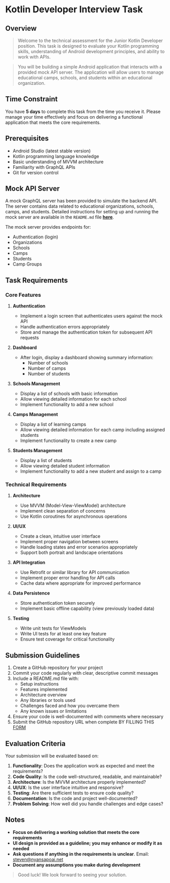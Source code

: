 # Kotlin Developer Interview Task

## Overview

> Welcome to the technical assessment for the Junior Kotlin Developer position. This task is designed to evaluate your Kotlin programming skills, understanding of Android development principles, and ability to work with APIs.

> You will be building a simple Android application that interacts with a provided mock API server. The application will allow users to manage educational camps, schools, and students within an educational organization.

## Time Constraint

You have **5 days** to complete this task from the time you receive it. Please manage your time effectively and focus on delivering a functional application that meets the core requirements.

## Prerequisites

- Android Studio (latest stable version)
- Kotlin programming language knowledge
- Basic understanding of MVVM architecture
- Familiarity with GraphQL APIs
- Git for version control

## Mock API Server

A mock GraphQL server has been provided to simulate the backend API. The server contains data related to educational organizations, schools, camps, and students. Detailed instructions for setting up and running the mock server are available in the `README.md` file **[here](README.md)**.

The mock server provides endpoints for:

- Authentication (login)
- Organizations
- Schools
- Camps
- Students
- Camp Groups

## Task Requirements

### Core Features

1. **Authentication**

   - Implement a login screen that authenticates users against the mock API
   - Handle authentication errors appropriately
   - Store and manage the authentication token for subsequent API requests

2. **Dashboard**

   - After login, display a dashboard showing summary information:
     - Number of schools
     - Number of camps
     - Number of students

3. **Schools Management**

   - Display a list of schools with basic information
   - Allow viewing detailed information for each school
   - Implement functionality to add a new school

4. **Camps Management**

   - Display a list of learning camps
   - Allow viewing detailed information for each camp including assigned students
   - Implement functionality to create a new camp

5. **Students Management**
   - Display a list of students
   - Allow viewing detailed student information
   - Implement functionality to add a new student and assign to a camp

### Technical Requirements

1. **Architecture**

   - Use MVVM (Model-View-ViewModel) architecture
   - Implement clean separation of concerns
   - Use Kotlin coroutines for asynchronous operations

2. **UI/UX**

   - Create a clean, intuitive user interface
   - Implement proper navigation between screens
   - Handle loading states and error scenarios appropriately
   - Support both portrait and landscape orientations

3. **API Integration**

   - Use Retrofit or similar library for API communication
   - Implement proper error handling for API calls
   - Cache data where appropriate for improved performance

4. **Data Persistence**

   - Store authentication token securely
   - Implement basic offline capability (view previously loaded data)

5. **Testing**
   - Write unit tests for ViewModels
   - Write UI tests for at least one key feature
   - Ensure test coverage for critical functionality

## Submission Guidelines

1. Create a GitHub repository for your project
2. Commit your code regularly with clear, descriptive commit messages
3. Include a README.md file with:
   - Setup instructions
   - Features implemented
   - Architecture overview
   - Any libraries or tools used
   - Challenges faced and how you overcame them
   - Any known issues or limitations
4. Ensure your code is well-documented with comments where necessary
5. Submit the GitHub repository URL when complete BY FILLING THIS [FORM](https://forms.office.com/r/qMyTxJuiRv)

## Evaluation Criteria

Your submission will be evaluated based on:

1. **Functionality**: Does the application work as expected and meet the requirements?
2. **Code Quality**: Is the code well-structured, readable, and maintainable?
3. **Architecture**: Is the MVVM architecture properly implemented?
4. **UI/UX**: Is the user interface intuitive and responsive?
5. **Testing**: Are there sufficient tests to ensure code quality?
6. **Documentation**: Is the code and project well-documented?
7. **Problem Solving**: How well did you handle challenges and edge cases?

## Notes

- **Focus on delivering a working solution that meets the core requirements**
- **UI design is provided as a guideline; you may enhance or modify it as needed**
- **Ask questions if anything in the requirements is unclear**. Email: steven@nyansapoai.net
- **Document any assumptions you make during development**

> Good luck! We look forward to seeing your solution.
